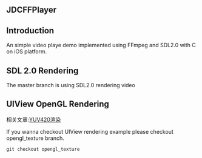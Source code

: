 ## JDCFFPlayer

## Introduction
An simple video playe demo implemented using FFmpeg and SDL2.0 with C on iOS platform. 

## SDL 2.0 Rendering
The master branch is using SDL2.0 rendering video

## UIView OpenGL Rendering

相关文章:[YUV420渲染](https://www.jidongchen.com/post/2017-05-16-%E8%A7%86%E9%A2%91yuv420%E6%B8%B2%E6%9F%93-ios-opengl-es/)


If you wanna checkout UIView rendering example please checkout opengl_texture branch.
```
git checkout opengl_texture
```
